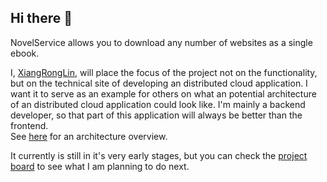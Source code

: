 ## Hi there 👋

NovelService allows you to download any number of websites as a single ebook.

I, [XiangRongLin](https://github.com/XiangRongLin), will place the focus of the project not on the functionality, but on the technical site of developing an distributed cloud application. I want it to serve as an example for others on what an potential architecture of an distributed cloud application could look like. I'm mainly a backend developer, so that part of this application will always be better than the frontend.  
See [here](https://github.com/NovelService/.github#architecture) for an architecture overview.

It currently is still in it's very early stages, but you can check the [project board](https://github.com/orgs/NovelService/projects/2) to see what I am planning to do next.
<!--

**Here are some ideas to get you started:**

🙋‍♀️ A short introduction - what is your organization all about?
🌈 Contribution guidelines - how can the community get involved?
👩‍💻 Useful resources - where can the community find your docs? Is there anything else the community should know?
🍿 Fun facts - what does your team eat for breakfast?
🧙 Remember, you can do mighty things with the power of [Markdown](https://docs.github.com/github/writing-on-github/getting-started-with-writing-and-formatting-on-github/basic-writing-and-formatting-syntax)
-->
